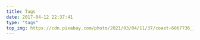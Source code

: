 ```yaml
---
title: Tags
date: 2017-04-12 22:37:41
type: "tags"
top_img: https://cdn.pixabay.com/photo/2021/03/04/11/37/coast-6067736_1280.jpg
---
```

